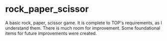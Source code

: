 # rock_paper_scissor
A basic rock, paper, scissor game. It is complete to TOP's requirements, as I
understand them. There is much room for improvement. Some foundational items
for future improvements were created.
